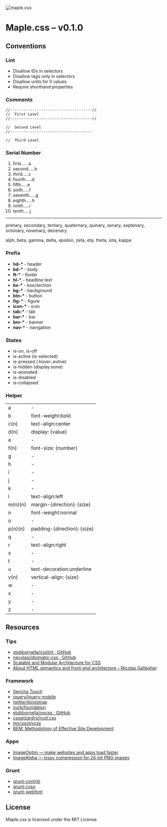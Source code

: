 ![maple.css](https://raw.github.com/t32k/maple.css/master/files/img/logo.png)

# Maple.css – v0.1.0

## Conventions

### Lint

 + Disallow IDs in selectors
 + Disallow tags only in selectors
 + Disallow units for 0 values
 + Require shorthand properties


### Comments
```
//-------------------------------------//
//  First Level
//-------------------------------------//

//  Second Level
//-------------------------------------

//  Third Level
```

### Serial Number

 1. first......a
 2. second.....b
 3. third.....c
 4. fourth.....d
 5. fifth.....e
 6. sixth.....f
 7. seventh.....g
 8. eighth.....h
 9. ninth.....i
 10. tenth.....j

* * *
 primary, secondary, tertiary, quaternary, quinary, senary, septenary, octonary, novenary, decenary
 
 alph, beta, gamma, delta, epsilon, zeta, eta, theta, iota, kappa

### Prefix

 + __hd-*__ - header
 + __bd-*__ - body
 + __ft-*__ - footer
 + __hl-*__ - headline text
 + __bx-*__ - box/section
 + __bg-*__ - background
 + __btn-*__ - button
 + __fig-*__ - figure
 + __icon-*__ - icon
 + __tab-*__ - tab
 + __bar-*__ - bar
 + __bnr-*__ - banner
 + __nav-*__ - navigation

### States

 + is-on, is-off
 + is-active (is-selected)
 + is-pressed (:hover.:avtive)
 + is-hidden (display:none)
 + is-animated
 + is-disabled
 + is-collapsed

### Helper

<table>
  <tr>
    <td>a</td><td> - </td>
  </tr>
  <tr>
    <td>b</td><td>font-weight:bold</td>
  </tr>
  <tr>
    <td>c(n)</td><td>text-align:center</td>
  </tr>
  <tr>
    <td>d(n)</td><td>display: {value}</td>
  </tr>
  <tr>
    <td>e</td><td> - </td>
  </tr>
  <tr>
    <td>f(n)</td><td>font-size: {number}</td>
  </tr>
  <tr>
    <td>g</td><td> - </td>
  </tr>
  <tr>
    <td>h</td><td> - </td>
  </tr>
  <tr>
    <td>i</td><td> - </td>
  </tr>
  <tr>
    <td>j</td><td> - </td>
  </tr>
  <tr>
    <td>k</td><td> - </td>
  </tr>
  <tr>
    <td>l</td><td>text-align:left</td>
  </tr>
  <tr>
    <td>m(n)(n)</td><td>margin-{direction}: {size} </td>
  </tr>
  <tr>
    <td>n</td><td>font-weight:normal</td>
  </tr>
  <tr>
    <td>o</td><td> - </td>
  </tr>
  <tr>
    <td>p(n)(n)</td><td>padding-{direction}: {size} </td>
  </tr>
  <tr>
    <td>q</td><td> - </td>
  </tr>
  <tr>
    <td>r</td><td>text-align:right</td>
  </tr>
  <tr>
    <td>s</td><td> - </td>
  </tr>
  <tr>
    <td>t</td><td> - </td>
  </tr>
  <tr>
    <td>u</td><td>text-decoration:underline </td>
  </tr>
  <tr>
    <td>v(n)</td><td>vertical-align: {size}</td>
  </tr>
  <tr>
    <td>w</td><td> - </td>
  </tr>
  <tr>
    <td>x</td><td> - </td>
  </tr>
  <tr>
    <td>y</td><td> - </td>
  </tr>
  <tr>
    <td>z</td><td> - </td>
  </tr>
</table>

## Resources

### Tips

+ [stubbornella/csslint · GitHub](https://github.com/stubbornella/csslint)
+ [necolas/idiomatic-css · GitHub ](https://github.com/necolas/idiomatic-css/)
+ [Scalable and Modular Architecture for CSS](http://smacss.com/)
+ [About HTML semantics and front-end architecture – Nicolas Gallagher](http://nicolasgallagher.com/about-html-semantics-front-end-architecture/)

### Framework

+ [Sencha Touch](http://docs.sencha.com/touch/2-2/#!/api/Global_CSS)
+ [jquery/jquery-mobile](https://github.com/jquery/jquery-mobile)
+ [twitter/bootstrap](https://github.com/twitter/bootstrap)
+ [zurb/foundation](https://github.com/zurb/foundation)
+ [stubbornella/oocss · GitHub](https://github.com/stubbornella/oocss)
+ [csswizardry/inuit.css](https://github.com/csswizardry/inuit.css)
+ [mvcss/mvcss](https://github.com/mvcss/mvcss)
+ [BEM: Methodology of Effective Site Development](http://bem.info/)

### Apps

+ [ImageOptim — make websites and apps load faster](http://imageoptim.com/)
+ [ImageAlpha — lossy compression for 24-bit PNG images](http://pngmini.com/)

### Grunt

+ [grunt-contrib](https://github.com/gruntjs/grunt-contrib)
+ [grunt-csso](https://github.com/t32k/grunt-csso)
+ [grunt-webfont](https://github.com/sapegin/grunt-webfont)

## License

Maple.css is licensed under the MIT License.


